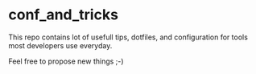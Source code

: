 conf_and_tricks
===============

This repo contains lot of usefull tips, dotfiles, and configuration for tools most developers use everyday.

Feel free to propose new things ;-)
